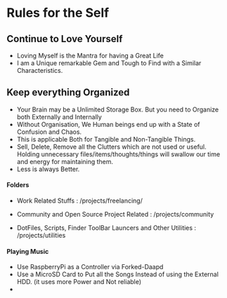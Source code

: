 # Rules for the Self



## Continue to Love Yourself

- Loving Myself is the Mantra for having a Great Life
- I am a Unique remarkable Gem and Tough to Find with a Similar Characteristics.



## Keep everything Organized

- Your Brain may be a Unlimited Storage Box. But you need to Organize both Externally and Internally
- Without Organisation, We Human beings end up with a State of Confusion and Chaos. 
- This is applicable Both for Tangible and Non-Tangible Things.
- Sell, Delete, Remove all the Clutters which are not used or useful. Holding unnecessary files/items/thoughts/things  will swallow our time and energy for maintaining them.
- Less is always Better.

#### Folders

* Work Related Stuffs : /projects/freelancing/

* Community and Open Source Project Related : /projects/community

* DotFiles, Scripts, Finder ToolBar Launcers and Other Utilities : /projects/utilities

####  Playing Music

- Use RaspberryPi as a Controller via Forked-Daapd
- Use a MicroSD Card to Put all the Songs Instead of using the External HDD. (it uses more Power and Not reliable)
- 